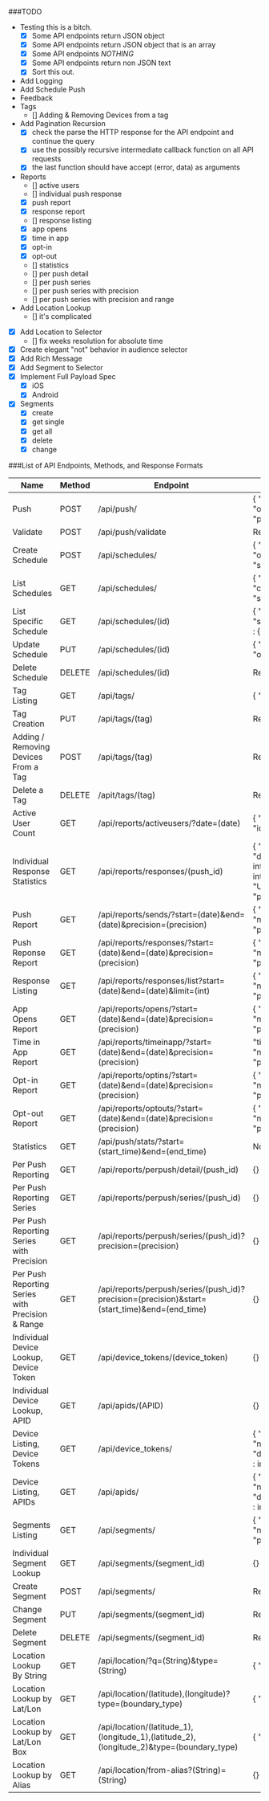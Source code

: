 ###TODO
* Testing this is a bitch.
  * [X] Some API endpoints return JSON object
  * [X] Some API endpoints return JSON object that is an array
  * [X] Some API endpoints *NOTHING*
  * [X] Some API endpoints return non JSON text
  * [X] Sort this out.
* Add Logging
* Add Schedule Push
* Feedback
* Tags
  * [] Adding & Removing Devices from a tag
* Add Pagination Recursion
  * [X] check the parse the HTTP response for the API endpoint and continue the query
  * [X] use the possibly recursive intermediate callback function on all API requests
  * [X] the last function should have accept (error, data) as arguments
* Reports
  * [] active users
  * [] individual push response
  * [X] push report
  * [X] response report
  * [] response listing
  * [X] app opens
  * [X] time in app
  * [X] opt-in
  * [X] opt-out
  * [] statistics
  * [] per push detail
  * [] per push series
  * [] per push series with precision
  * [] per push series with precision and range
* Add Location Lookup
  * [] it's complicated
* [x] Add Location to Selector
  * [] fix weeks resolution for absolute time
* [X] Create elegant "not" behavior in audience selector
* [X] Add Rich Message
* [X] Add Segment to Selector
* [X] Implement Full Payload Spec
  * [X] iOS
  * [X] Android
* [x] Segments
  * [x] create
  * [x] get single
  * [x] get all
  * [x] delete
  * [x] change

###List of API Endpoints, Methods, and Response Formats

| Name | Method | Endpoint  | Reponse Format   |
| ---- | ------ | --------- | ---------------  |
| Push | POST | /api/push/ | { "ok" : boolean, "operation_id" : UUID, "push_ids" : [] }  |
| Validate | POST | /api/push/validate | Rely on Status Codes. |
| Create Schedule | POST | /api/schedules/ | { "ok":boolean, "operation_id" : UUID, "schedule_urls" : [] } |
| List Schedules | GET | /api/schedules/ | { "ok":boolean, "count" : integer, "schedules" : [] } |
| List Specific Schedule | GET | /api/schedules/(id) | { "name" : String, "schedule" : {}, "push" : {} } |
| Update Schedule | PUT | /api/schedules/(id) | { "ok": boolean, "operation_id" : UUID } |
| Delete Schedule | DELETE | /api/schedules/(id) | Rely on Status Codes |
| Tag Listing | GET | /api/tags/ | { "tags": [] } |
| Tag Creation | PUT | /api/tags/(tag) | Rely on Status Code. |
| Adding / Removing Devices From a Tag | POST | /api/tags/(tag) | Rely on Status Code. |
| Delete a Tag | DELETE | /apit/tags/(tag) | Rely on Status Code. |
| Active User Count | GET | /api/reports/activeusers/?date=(date) | { "android" : integer, "ios" : integer } |
| Individual Response Statistics | GET | /api/reports/responses/(push_id) | { "push_uuid": UUID , "direct_responses": integer , "sends": integer , "push_type": "UNICAST_PUSH", "push_time": Date() } |
| Push Report | GET | /api/reports/sends/?start=(date)&end=(date)&precision=(precision) | { "sends" : [], "next_page" : String, "prev_page" : String }
| Push Reponse Report | GET | /api/reports/responses/?start=(date)&end=(date)&precision=(precision) | { "responses" : [], "next_page" : String, "prev_page" : String }
| Response Listing | GET | /api/reports/responses/list?start=(date)&end=(date)&limit=(int) | { "pushes" : [], "next_page" : String, "prev_page" : String }
| App Opens Report | GET | /api/reports/opens/?start=(date)&end=(date)&precision=(precision) | { "opens" : [] , "next_page" : String, "prev_page" : String }
| Time in App Report | GET | /api/reports/timeinapp/?start=(date)&end=(date)&precision=(precision) | "timeinapp" : [], "next_page" : String, "prev_page" : String }
| Opt-in Report | GET | /api/reports/optins/?start=(date)&end=(date)&precision=(precision) | { "optins" : [], "next_page" : String, "prev_page" : String }
| Opt-out Report | GET | /api/reports/optouts/?start=(date)&end=(date)&precision=(precision) | { "optouts" : [] , "next_page" : String, "prev_page" : String }
| Statistics | GET | /api/push/stats/?start=(start_time)&end=(end_time) | Not documented. |
| Per Push Reporting | GET | /api/reports/perpush/detail/(push_id) | {} |
| Per Push Reporting Series | GET | /api/reports/perpush/series/(push_id) | {} |
| Per Push Reporting Series with Precision | GET | /api/reports/perpush/series/(push_id)?precision=(precision) | {} |
| Per Push Reporting Series with Precision & Range | GET | /api/reports/perpush/series/(push_id)?precision=(precision)&start=(start_time)&end=(end_time) | {} |
| Individual Device Lookup, Device Token | GET | /api/device_tokens/(device_token) | {} |
| Individual Device Lookup, APID | GET | /api/apids/(APID) | {} |
| Device Listing, Device Tokens | GET | /api/device_tokens/ | { "device_tokens" : [], "next_page" : String, "device_tokens_count" : integer }
| Device Listing, APIDs | GET | /api/apids/ | { "apids" : [], "next_page" : String, "device_tokens_count" : integer }
| Segments Listing | GET | /api/segments/ | { "segments" : [], "next_page" : String, "prev_page" : String }
| Individual Segment Lookup | GET | /api/segments/(segment_id) | {} |
| Create Segment | POST | /api/segments/ | Rely on Status Codes |
| Change Segment | PUT | /api/segments/(segment_id) | Rely on Status Codes. |
| Delete Segment | DELETE | /api/segments/(segment_id) | Rely on Status Codes. |
| Location Lookup By String | GET | /api/location/?q=(String)&type=(String) | { "features" : [] } |
| Location Lookup by Lat/Lon | GET | /api/location/(latitude),(longitude)?type=(boundary_type) | { "features" : [] } |
| Location Lookup by Lat/Lon Box | GET | /api/location/(latitude_1),(longitude_1),(latitude_2),(longitude_2)&type=(boundary_type) | { "features" : [] } |
| Location Lookup by Alias | GET | /api/location/from-alias?(String)=(String) | {} |

